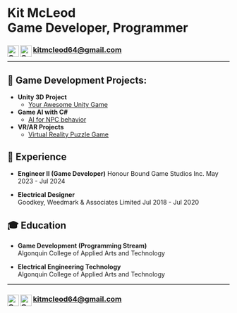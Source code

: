 <h1>Kit McLeod<br/>Game Developer, Programmer</h1>

<h3>
  <a href="https://www.linkedin.com/in/mcleodk">
    <img align="left" alt="GMail" height="26px" src="https://github.com/dheereshagrwal/colored-icons/blob/3d00a2dfc012a7ad429beeac8edb3dc1d9079437/public/logos/linkedin/linkedin-horizontal.svg"/>
  </a>
  <a href="https://www.youtube.com/@kitmcleod">
    <img align="left" alt="GMail" height="26px" src="https://github.com/dheereshagrwal/colored-icons/blob/3d00a2dfc012a7ad429beeac8edb3dc1d9079437/public/logos/youtube/youtube.svg"/>
  </a>
  <a href="mailto:kitmcleod64@gmail.com">
    kitmcleod64@gmail.com
  </a>
</h3>

---
<h2>👾 Game Development Projects:</h2>

- <b>Unity 3D Project</b>
  - [Your Awesome Unity Game](https://github.com/your-github-link/unity-game)
- <b>Game AI with C#</b>
  - [AI for NPC behavior](https://github.com/your-github-link/game-ai-project)
- <b>VR/AR Projects</b>
  - [Virtual Reality Puzzle Game](https://github.com/your-github-link/vr-puzzle-game)

<h2>💼 Experience</h2>

- <b>Engineer II (Game Developer)</b>
  Honour Bound Game Studios Inc.
  May 2023 - Jul 2024
  
- <b>Electrical Designer</b>  
  Goodkey, Weedmark & Associates Limited
  Jul 2018 - Jul 2020

<h2>🎓 Education</h2>

- <b>Game Development (Programming Stream)</b>  
  Algonquin College of Applied Arts and Technology

- <b>Electrical Engineering Technology</b>  
  Algonquin College of Applied Arts and Technology

---
<h3>
  <a href="https://www.linkedin.com/in/mcleodk">
    <img align="left" alt="GMail" height="26px" src="https://github.com/dheereshagrwal/colored-icons/blob/3d00a2dfc012a7ad429beeac8edb3dc1d9079437/public/logos/linkedin/linkedin-horizontal.svg"/>
  </a>
  <a href="https://www.youtube.com/@kitmcleod">
    <img align="left" alt="GMail" height="26px" src="https://github.com/dheereshagrwal/colored-icons/blob/3d00a2dfc012a7ad429beeac8edb3dc1d9079437/public/logos/youtube/youtube.svg"/>
  </a>
  <a href="mailto:kitmcleod64@gmail.com">
    kitmcleod64@gmail.com
  </a>
</h3>
